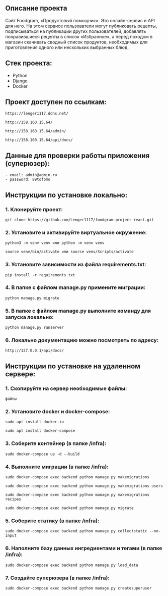 ## Опиcание проекта
Сайт Foodgram, «Продуктовый помощник». Это онлайн-сервис и API для него. На этом сервисе пользователи могут публиковать рецепты, подписываться на публикации других пользователей, добавлять понравившиеся рецепты в список «Избранное», а перед походом в магазин скачивать сводный список продуктов, необходимых для приготовления одного или нескольких выбранных блюд.

## Стек проекта:
- Python
- Django
- Docker

## Проект доступен по ссылкам:
```
https://lenger1117.ddns.net/
```
```
http://158.160.15.64/
```
```
http://158.160.15.64/admin/
```
```
http://158.160.15.64/api/docs/
```

## Данные для проверки работы приложения (суперюзер):
```
- email: admin@admin.ru
- password: 89tofomo
```




## Инструкции по установке локально:
### 1. Клонируйте проект:
```
git clone https://github.com/Lenger1117/foodgram-project-react.git
```
### 2. Установите и активируйте виртуальное окружение:
```
python3 -m venv venv или python -m venv venv
```
```
source venv/bin/activate или source venv/Scripts/activate
```
### 3. Установите зависимости из файла requirements.txt:
```
pip install -r requirements.txt
```
### 4. В папке с файлом manage.py примените миграции:
```
python manage.py migrate
```
### 5. В папке с файлом manage.py выполните команду для запуска локально:
```
python manage.py runserver
```
### 6. Локально документацию можно посмотреть по адресу:
```
http://127.0.0.1/api/docs/
```




## Инструкции по установке на удаленном сервере:
### 1. Скопируйте на сервер необходимые файлы:
```
файлы
```
### 2. Установите docker и docker-compose:
```
sudo apt install docker.io
```
```
sudo apt install docker-compose
```
### 3. Соберите контейнер (в папке /infra):
```
sudo docker-compose up -d --build
```
### 4. Выполните миграции (в папке /infra):
```
sudo docker-compose exec backend python manage.py makemigrations
```
```
sudo docker-compose exec backend python manage.py makemigrations users
```
```
sudo docker-compose exec backend python manage.py makemigrations recipes
```
```
sudo docker-compose exec backend python manage.py migrate
```
### 5. Соберите статику (в папке /infra):
```
sudo docker-compose exec backend python manage.py collectstatic --no-input
```
### 6. Наполните базу данных ингредиентами и тегами (в папке /infra):
```
sudo docker-compose exec backend python manage.py load_data
```
### 7. Создайте суперюзера (в папке /infra):
```
sudo docker-compose exec backend python manage.py createsuperuser
```
